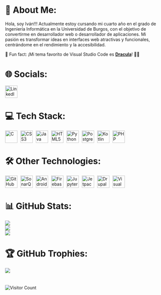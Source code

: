 # 💫 About Me:
Hola, soy Iván!!! Actualmente estoy cursando mi cuarto año en el grado de Ingeniería Informática en la Universidad de Burgos, con el objetivo de convertirme en desarrollador web o desarrollador de aplicaciones. Mi pasión es transformar ideas en interfaces web atractivas y funcionales, centrándome en el rendimiento y la accesibilidad.

🎨 Fun fact: ¡Mi tema favorito de Visual Studio Code es [**Dracula**](https://draculatheme.com/visual-studio-code)! 🧛‍♂️

# 🌐 Socials:
<a href="https://linkedin.com/in/iván-estépar-rebollo-a95206233/" target="_blank" style="text-decoration: none;">
  <img src="https://cdn.jsdelivr.net/gh/devicons/devicon/icons/linkedin/linkedin-original.svg" title="LinkedIn" alt="LinkedIn" width="40" height="40"/>
</a>

# 💻 Tech Stack:
<div style="display: flex; gap: 10px;">
  <a>
    <img src="https://cdn.jsdelivr.net/gh/devicons/devicon/icons/c/c-original.svg" title="C" alt="C" width="40" height="40"/>
  </a>
  <a>
    <img src="https://cdn.jsdelivr.net/gh/devicons/devicon/icons/css3/css3-original.svg" title="CSS3" alt="CSS3" width="40" height="40"/>
  </a>
  <a>
    <img src="https://cdn.jsdelivr.net/gh/devicons/devicon/icons/java/java-original.svg" title="Java" alt="Java" width="40" height="40"/>
  </a>
  <a>
    <img src="https://cdn.jsdelivr.net/gh/devicons/devicon/icons/html5/html5-original.svg" title="HTML5" alt="HTML5" width="40" height="40"/>
  </a>
  <a>
    <img src="https://cdn.jsdelivr.net/gh/devicons/devicon/icons/python/python-original.svg" title="Python" alt="Python" width="40" height="40"/>
  </a>
  <a>
    <img src="https://cdn.jsdelivr.net/gh/devicons/devicon/icons/postgresql/postgresql-original.svg" title="PostgreSQL" alt="PostgreSQL" width="40" height="40"/>
  </a>
  <a>
    <img src="https://cdn.jsdelivr.net/gh/devicons/devicon/icons/kotlin/kotlin-original.svg" title="Kotlin" alt="Kotlin" width="40" height="40"/>
  </a>
    <a>
    <img src="https://cdn.jsdelivr.net/gh/devicons/devicon/icons/php/php-original.svg" title="PHP" alt="PHP" width="40" height="40"/>
  </a>
</div>

# 🛠️ Other Technologies:
<div style="display: flex; gap: 10px;">
  <a>
    <img src="https://upload.wikimedia.org/wikipedia/commons/9/91/Octicons-mark-github.svg" title="GitHub" alt="GitHub" width="40" height="40"/>
  </a>
  <a>
    <img src="https://cdn.jsdelivr.net/gh/devicons/devicon/icons/sonarqube/sonarqube-original.svg" title="SonarQube" alt="SonarQube" width="40" height="40"/>
  </a>
  <a>
    <img src="https://cdn.jsdelivr.net/gh/devicons/devicon/icons/androidstudio/androidstudio-original.svg" title="Android Studio" alt="Android Studio" width="40" height="40"/>
  </a>
  <a>
    <img src="https://cdn.jsdelivr.net/gh/devicons/devicon/icons/firebase/firebase-plain.svg" title="Firebase" alt="Firebase" width="40" height="40"/>
  </a>
  <a>
    <img src="https://cdn.jsdelivr.net/gh/devicons/devicon/icons/jupyter/jupyter-original.svg" title="Jupyter Notebook" alt="Jupyter Notebook" width="40" height="40"/>
  </a>
  <a>
    <img src="https://cdn.jsdelivr.net/gh/devicons/devicon@latest/icons/jetpackcompose/jetpackcompose-original.svg" title="Jetpack Compose" alt="Jetpack Compose" width="40" height="40"/>
  </a>
  <a>
    <img src="https://cdn.jsdelivr.net/gh/devicons/devicon@latest/icons/drupal/drupal-original.svg" title="Drupal" alt="Drupal" width="40" height="40"/>
  </a>
  <a>
    <img src="https://cdn.jsdelivr.net/gh/devicons/devicon@latest/icons/vscode/vscode-original.svg" title="Visual Studio Code" alt="Visual Studio Code" height="40" />   
  </a>
</div>

# 📊 GitHub Stats:
![](https://github-readme-stats.vercel.app/api?username=ivaanesteepar&theme=midnight-purple&hide_border=false&include_all_commits=false&count_private=false)<br/>
![](https://github-readme-streak-stats.herokuapp.com/?user=ivaanesteepar&theme=midnight-purple&hide_border=false)<br/>
![](https://github-readme-stats.vercel.app/api/top-langs/?username=ivaanesteepar&theme=midnight-purple&hide_border=false&include_all_commits=false&count_private=false&layout=compact)

# 🏆 GitHub Trophies:
![](https://github-profile-trophy.vercel.app/?username=ivaanesteepar&theme=radical&no-frame=false&no-bg=false&margin-w=4)

#
![Visitor Count](https://profile-counter.glitch.me/{ivaanesteepar}/count.svg)

